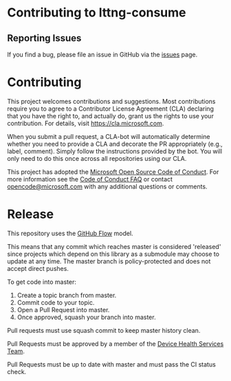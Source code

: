 # Contributing to lttng-consume

## Reporting Issues

If you find a bug, please file an issue in GitHub via the [issues](https://github.com/Microsoft/lttng-consume/issues) page.

# Contributing

This project welcomes contributions and suggestions. Most contributions require you to
agree to a Contributor License Agreement (CLA) declaring that you have the right to,
and actually do, grant us the rights to use your contribution. For details, visit
https://cla.microsoft.com.

When you submit a pull request, a CLA-bot will automatically determine whether you need
to provide a CLA and decorate the PR appropriately (e.g., label, comment). Simply follow the
instructions provided by the bot. You will only need to do this once across all repositories using our CLA.

This project has adopted the [Microsoft Open Source Code of Conduct](https://opensource.microsoft.com/codeofconduct/).
For more information see the [Code of Conduct FAQ](https://opensource.microsoft.com/codeofconduct/faq/)
or contact [opencode@microsoft.com](mailto:opencode@microsoft.com) with any additional questions or comments.

# Release

This repository uses the [GitHub Flow](https://guides.github.com/introduction/flow/) model.

This means that any commit which reaches master is considered 'released' since projects which depend on this library as a submodule may choose to update at any time. The master branch is policy-protected and does not accept direct pushes.

To get code into master:

1. Create a topic branch from master.
2. Commit code to your topic.
3. Open a Pull Request into master.
4. Once approved, squash your branch into master.

Pull requests must use squash commit to keep master history clean.

Pull Requests must be approved by a member of the [Device Health Services Team](https://github.com/orgs/microsoft/teams/device-health-services-team).

Pull Requests must be up to date with master and must pass the CI status check.

